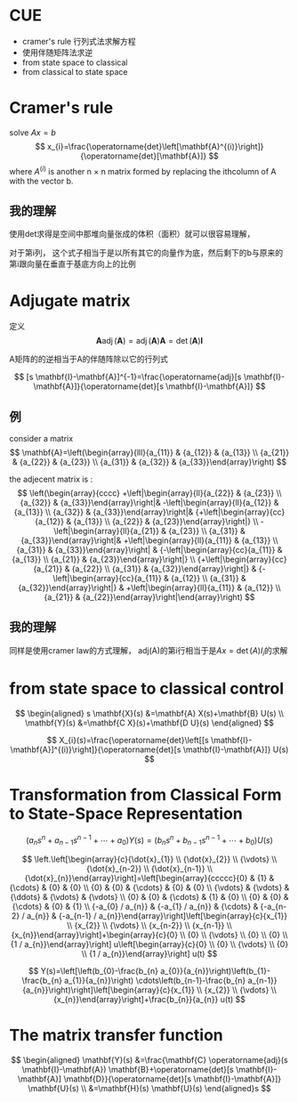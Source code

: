# CUE
- cramer's rule 行列式法求解方程
- 使用伴随矩阵法求逆
- from state space to classical 
- from classical to state space 

# Cramer's rule
solve $Ax = b$
$$
x_{i}=\frac{\operatorname{det}\left[\mathbf{A}^{(i)}\right]}{\operatorname{det}[\mathbf{A}]}
$$
where $A^{(i)}$ is another n × n matrix formed by replacing the ithcolumn of A with the vector b.

## 我的理解
使用det求得是空间中那堆向量张成的体积（面积）就可以很容易理解，

对于第i列， 这个式子相当于是以所有其它的向量作为底，然后剩下的b与原来的第i跟向量在垂直于基底方向上的比例

# Adjugate matrix
定义
$$
\mathbf{A} \operatorname{adj}(\mathbf{A})=\operatorname{adj}(\mathbf{A}) \mathbf{A}=\operatorname{det}(\mathbf{A}) \mathbf{I}
$$

A矩阵的的逆相当于A的伴随阵除以它的行列式

$$
[s \mathbf{I}-\mathbf{A}]^{-1}=\frac{\operatorname{adj}[s \mathbf{I}-\mathbf{A}]}{\operatorname{det}[s \mathbf{I}-\mathbf{A}]}
$$

## 例
consider a matrix
$$
\mathbf{A}=\left(\begin{array}{lll}{a_{11}} & {a_{12}} & {a_{13}} \\ {a_{21}} & {a_{22}} & {a_{23}} \\ {a_{31}} & {a_{32}} & {a_{33}}\end{array}\right)
$$

the adjecent matrix is :
$$
\left(\begin{array}{cccc}
+\left|\begin{array}{ll}{a_{22}} & {a_{23}} \\ {a_{32}} & {a_{33}}\end{array}\right|& 
-\left|\begin{array}{ll}{a_{12}} & {a_{13}} \\ {a_{32}} & {a_{33}}\end{array}\right|&
{+\left|\begin{array}{cc}{a_{12}} & {a_{13}} \\ {a_{22}} & {a_{23}}\end{array}\right|} \\ 
-\left|\begin{array}{ll}{a_{21}} & {a_{23}} \\ {a_{31}} & {a_{33}}\end{array}\right|&
+\left|\begin{array}{ll}{a_{11}} & {a_{13}} \\ {a_{31}} & {a_{33}}\end{array}\right| &
{-\left|\begin{array}{cc}{a_{11}} & {a_{13}} \\ {a_{21}} & {a_{23}}\end{array}\right|} \\ 
{+\left|\begin{array}{cc}{a_{21}} & {a_{22}} \\ {a_{31}} & {a_{32}}\end{array}\right|} & 
{-\left|\begin{array}{cc}{a_{11}} & {a_{12}} \\ {a_{31}} & {a_{32}}\end{array}\right|} & 
+\left|\begin{array}{ll}{a_{11}} & {a_{12}} \\ {a_{21}} & {a_{22}}\end{array}\right|\end{array}\right)
$$

## 我的理解
同样是使用cramer law的方式理解， adj(A)的第i行相当于是$Ax = \det(A)I_i$的求解

# from state space to classical control
$$
\begin{aligned} s \mathbf{X}(s) &=\mathbf{A} X(s)+\mathbf{B} U(s) \\ \mathbf{Y}(s) &=\mathbf{C X}(s)+\mathbf{D U}(s) \end{aligned}
$$

$$
X_{i}(s)=\frac{\operatorname{det}\left[[s \mathbf{I}-\mathbf{A}]^{(i)}\right]}{\operatorname{det}[s \mathbf{I}-\mathbf{A}]} U(s)
$$

# Transformation from Classical Form to State-Space Representation
$$
\left(a_{n} s^{n}+a_{n-1} s^{n-1}+\cdots+a_{0}\right) Y(s)=\left(b_{n} s^{n}+b_{n-1} s^{n-1}+\cdots+b_{0}\right) U(s)
$$

$$
\left.\left[\begin{array}{c}{\dot{x}_{1}} \\ {\dot{x}_{2}} \\ {\vdots} \\ {\dot{x}_{n-2}} \\ {\dot{x}_{n-1}} \\ {\dot{x}_{n}}\end{array}\right]=\left[\begin{array}{ccccc}{0} & {1} & {\cdots} & {0} & {0} \\ {0} & {0} & {\cdots} & {0} & {0} \\ {\vdots} & {\vdots} & {\ddots} & {\vdots} & {\vdots} \\ {0} & {0} & {\cdots} & {1} & {0} \\ {0} & {0} & {\cdots} & {0} & {1} \\ {-a_{0} / a_{n}} & {-a_{1} / a_{n}} & {\cdots} & {-a_{n-2} / a_{n}} & {-a_{n-1} / a_{n}}\end{array}\right]\left[\begin{array}{c}{x_{1}} \\ {x_{2}} \\ {\vdots} \\ {x_{n-2}} \\ {x_{n-1}} \\ {x_{n}}\end{array}\right]+\begin{array}{c}{0} \\ {0} \\ {\vdots} \\ {0} \\ {0} \\ {1 / a_{n}}\end{array}\right] u\left[\begin{array}{c}{0} \\ {0} \\ {\vdots} \\ {0} \\ {1 / a_{n}}\end{array}\right] u(t)
$$

$$
Y(s)=\left[\left(b_{0}-\frac{b_{n} a_{0}}{a_{n}}\right)\left(b_{1}-\frac{b_{n} a_{1}}{a_{n}}\right) \cdots\left(b_{n-1}-\frac{b_{n} a_{n-1}}{a_{n}}\right)\right]\left[\begin{array}{c}{x_{1}} \\ {x_{2}} \\ {\vdots} \\ {x_{n}}\end{array}\right]+\frac{b_{n}}{a_{n}} u(t)
$$

# The matrix transfer function
$$
\begin{aligned} \mathbf{Y}(s) &=\frac{\mathbf{C} \operatorname{adj}(s \mathbf{I}-\mathbf{A}) \mathbf{B}+\operatorname{det}[s \mathbf{I}-\mathbf{A}] \mathbf{D}}{\operatorname{det}[s \mathbf{I}-\mathbf{A}]} \mathbf{U}(s) \\ &=\mathbf{H}(s) \mathbf{U}(s) \end{aligned}s
$$